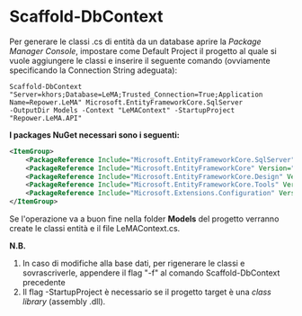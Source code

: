 # Scaffold-DbContext #
Per generare le classi .cs di entità da un database aprire la *Package Manager Console*, 
impostare come Default Project il progetto al quale si vuole aggiungere le classi e inserire il seguente comando (ovviamente specificando la Connection String adeguata):

```
Scaffold-DbContext "Server=khors;Database=LeMA;Trusted_Connection=True;Application Name=Repower.LeMA" Microsoft.EntityFrameworkCore.SqlServer
-OutputDir Models -Context "LeMAContext" -StartupProject "Repower.LeMA.API"
```

**I packages NuGet necessari sono i seguenti:**
```xml
<ItemGroup>
    <PackageReference Include="Microsoft.EntityFrameworkCore.SqlServer" Version="2.0.1" />
    <PackageReference Include="Microsoft.EntityFrameworkCore" Version="2.0.1" />
    <PackageReference Include="Microsoft.EntityFrameworkCore.Design" Version="2.0.1" />
    <PackageReference Include="Microsoft.EntityFrameworkCore.Tools" Version="2.0.1" />  
    <PackageReference Include="Microsoft.Extensions.Configuration" Version="2.0.0" />   
</ItemGroup>
```

Se l'operazione va a buon fine nella folder **Models** del progetto verranno create le classi entità e il file LeMAContext.cs.

**N.B.**

1) In caso di modifiche alla base dati, per rigenerare le classi e sovrascriverle, appendere il flag "-f" al comando Scaffold-DbContext precedente
2) Il flag -StartupProject è necessario se il progetto target è una *class library* (assembly .dll).
